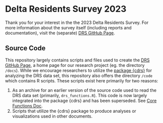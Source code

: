 # Delta Residents Survey 2023

Thank you for your interest in the the 2023 Delta Residents Survey. For more information about the survey itself (including reports and documentation), visit the (separate) [DRS GitHub Page](https://ktomari.github.io/DeltaResidentsSurvey/).

## Source Code

This repository largely contains scripts and files used to create the [DRS GitHub Page](https://ktomari.github.io/DeltaResidentsSurvey/), a home page for our research project (eg. the directory `/docs`). While we encourage researchers to utilize the [package {cdrs}](https://github.com/ktomari/cdrs) for analyzing the DRS data set, this repository also offers the directory `/code` which contains R scripts. These scripts exist here primarily for two reasons:

1. As an archive for an earlier version of the source code used to read the DRS data set (primarily, `drs_functions.R`). This code is now largely integrated into the package {cdrs} and has been superseded. See [Core Functions Doc](https://ktomari.github.io/DeltaResidentsSurvey/doc_drs_functions.html).
2. Scripts that utilize the {cdrs} package to produce analyses or visualizations used in other documents.
